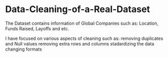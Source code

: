 # Data-Cleaning-of-a-Real-Dataset
The Dataset contains information of Global Companies such as:
Location, Funds Raised, Layoffs and etc.

I have focused on various aspects of cleaning such as:
  removing duplicates and Null values
  removing extra rows and columns 
  stadardizing the data
  changing formats

